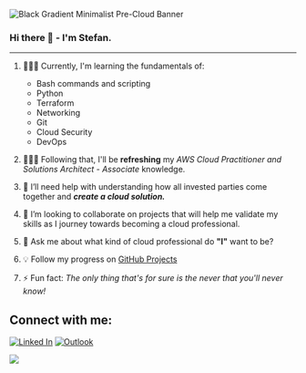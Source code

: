 ![Black Gradient Minimalist Pre-Cloud Banner](https://github.com/StefanMoore/StefanMoore/assets/53956575/3dd349bc-6b34-4cfc-a32e-c391bd363f6c)

### Hi there 👋 - I'm Stefan. 
----
1. 👨🏾‍🎓 Currently, I'm learning the fundamentals of:
    - Bash commands and scripting
    - Python
    - Terraform 
    - Networking
    - Git
    - Cloud Security
    - DevOps
2. 👨🏾‍🎓 Following that, I'll be **refreshing** my *AWS Cloud Practitioner and Solutions Architect - Associate* knowledge.

3. 🤔 I’ll need help with understanding how all invested parties come together and ***create a cloud solution.***
4. 👯 I’m looking to collaborate on projects that will help me validate my skills as I journey towards becoming a cloud professional.
5. 💬 Ask me about what kind of cloud professional do **"I"** want to be?
6. 💡 Follow my progress on [GitHub Projects](https://github.com/StefanMoore?tab=projects)
7. ⚡ Fun fact: *The only thing that's for sure is the never that you'll never know!*

Connect with me:
----
[![Linked In](https://img.shields.io/badge/About_Me_At_LinkedIn-%230077B5.svg?style=for-the-badge&logo=linkedin&logoColor=white)](https://www.linkedin.com/in/stefandmoore) [![Outlook](https://img.shields.io/badge/Microsoft_Outlook-0078D4?style=for-the-badge&logo=microsoft-outlook&logoColor=white)](mailto:mr_moore@outlook.com)

<img src="https://github-readme-stats.vercel.app/api?username=stefanmoore&&show_icons=true&title_color=ffffff&icon_color=bb2acf&text_color=daf7dc&bg_color=151515">

